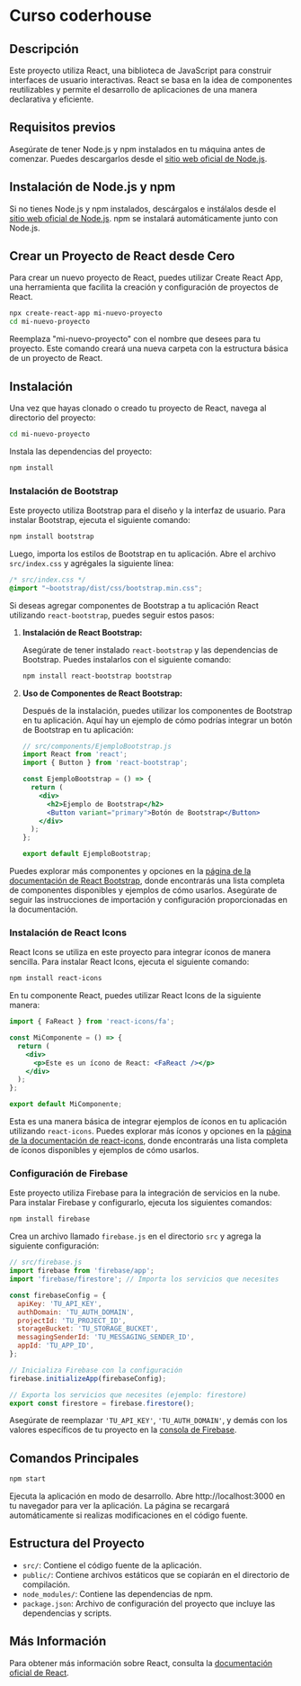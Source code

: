 # Curso coderhouse
## Descripción

Este proyecto utiliza React, una biblioteca de JavaScript para construir interfaces de usuario interactivas. React se basa en la idea de componentes reutilizables y permite el desarrollo de aplicaciones de una manera declarativa y eficiente.

## Requisitos previos
Asegúrate de tener Node.js y npm instalados en tu máquina antes de comenzar. Puedes descargarlos desde el [sitio web oficial de Node.js](https://nodejs.org/).

## Instalación de Node.js y npm
Si no tienes Node.js y npm instalados, descárgalos e instálalos desde el [sitio web oficial de Node.js](https://nodejs.org/). npm se instalará automáticamente junto con Node.js.

## Crear un Proyecto de React desde Cero
Para crear un nuevo proyecto de React, puedes utilizar Create React App, una herramienta que facilita la creación y configuración de proyectos de React.

```bash
npx create-react-app mi-nuevo-proyecto
cd mi-nuevo-proyecto
```

Reemplaza "mi-nuevo-proyecto" con el nombre que desees para tu proyecto. Este comando creará una nueva carpeta con la estructura básica de un proyecto de React.

## Instalación
Una vez que hayas clonado o creado tu proyecto de React, navega al directorio del proyecto:

```bash
cd mi-nuevo-proyecto
```

Instala las dependencias del proyecto:

```bash
npm install
```

### Instalación de Bootstrap
Este proyecto utiliza Bootstrap para el diseño y la interfaz de usuario. Para instalar Bootstrap, ejecuta el siguiente comando:

```bash
npm install bootstrap
```

Luego, importa los estilos de Bootstrap en tu aplicación. Abre el archivo `src/index.css` y agrégales la siguiente línea:

```css
/* src/index.css */
@import "~bootstrap/dist/css/bootstrap.min.css";
```

Si deseas agregar componentes de Bootstrap a tu aplicación React utilizando `react-bootstrap`, puedes seguir estos pasos:

1. **Instalación de React Bootstrap:**

   Asegúrate de tener instalado `react-bootstrap` y las dependencias de Bootstrap. Puedes instalarlos con el siguiente comando:

   ```bash
   npm install react-bootstrap bootstrap
   ```

2. **Uso de Componentes de React Bootstrap:**

   Después de la instalación, puedes utilizar los componentes de Bootstrap en tu aplicación. Aquí hay un ejemplo de cómo podrías integrar un botón de Bootstrap en tu aplicación:

   ```jsx
   // src/components/EjemploBootstrap.js
   import React from 'react';
   import { Button } from 'react-bootstrap';

   const EjemploBootstrap = () => {
     return (
       <div>
         <h2>Ejemplo de Bootstrap</h2>
         <Button variant="primary">Botón de Bootstrap</Button>
       </div>
     );
   };

   export default EjemploBootstrap;
   ```
Puedes explorar más componentes y opciones en la [página de la documentación de React Bootstrap](https://react-bootstrap.netlify.app/), donde encontrarás una lista completa de componentes disponibles y ejemplos de cómo usarlos. Asegúrate de seguir las instrucciones de importación y configuración proporcionadas en la documentación.

### Instalación de React Icons
React Icons se utiliza en este proyecto para integrar íconos de manera sencilla. Para instalar React Icons, ejecuta el siguiente comando:

```bash
npm install react-icons
```

En tu componente React, puedes utilizar React Icons de la siguiente manera:

```jsx
import { FaReact } from 'react-icons/fa';

const MiComponente = () => {
  return (
    <div>
      <p>Este es un ícono de React: <FaReact /></p>
    </div>
  );
};

export default MiComponente;
```
Esta es una manera básica de integrar ejemplos de íconos en tu aplicación utilizando `react-icons`. Puedes explorar más íconos y opciones en la [página de la documentación de react-icons](https://react-icons.github.io/react-icons/), donde encontrarás una lista completa de íconos disponibles y ejemplos de cómo usarlos.

### Configuración de Firebase
Este proyecto utiliza Firebase para la integración de servicios en la nube. Para instalar Firebase y configurarlo, ejecuta los siguientes comandos:

```bash
npm install firebase
```

Crea un archivo llamado `firebase.js` en el directorio `src` y agrega la siguiente configuración:

```javascript
// src/firebase.js
import firebase from 'firebase/app';
import 'firebase/firestore'; // Importa los servicios que necesites

const firebaseConfig = {
  apiKey: 'TU_API_KEY',
  authDomain: 'TU_AUTH_DOMAIN',
  projectId: 'TU_PROJECT_ID',
  storageBucket: 'TU_STORAGE_BUCKET',
  messagingSenderId: 'TU_MESSAGING_SENDER_ID',
  appId: 'TU_APP_ID',
};

// Inicializa Firebase con la configuración
firebase.initializeApp(firebaseConfig);

// Exporta los servicios que necesites (ejemplo: firestore)
export const firestore = firebase.firestore();
```

Asegúrate de reemplazar `'TU_API_KEY'`, `'TU_AUTH_DOMAIN'`, y demás con los valores específicos de tu proyecto en la [consola de Firebase](https://console.firebase.google.com/).

## Comandos Principales
```bash
npm start
```
Ejecuta la aplicación en modo de desarrollo. Abre http://localhost:3000 en tu navegador para ver la aplicación. La página se recargará automáticamente si realizas modificaciones en el código fuente.

## Estructura del Proyecto
- `src/`: Contiene el código fuente de la aplicación.
- `public/`: Contiene archivos estáticos que se copiarán en el directorio de compilación.
- `node_modules/`: Contiene las dependencias de npm.
- `package.json`: Archivo de configuración del proyecto que incluye las dependencias y scripts.

## Más Información
Para obtener más información sobre React, consulta la [documentación oficial de React](https://reactjs.org/).

